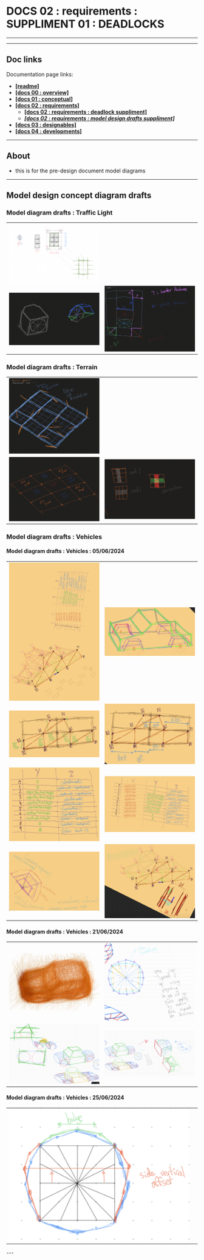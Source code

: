 # DOCS 02 : requirements : SUPPLIMENT 01 : DEADLOCKS

---
---

## Doc links

Documentation page links:
* [**[readme]**](./readme.md#doc-links)
* [**[docs 00 : overview]**](./docs_00_overview.md#doc-links)
* [**[docs 01 : conceptual]**](./docs_01_conceptual.md#doc-links)
* [**[docs 02 : requirements]**](./docs_02_requirements.md#doc-links)
    * [**[docs 02 : requirements : deadlock suppliment]**](./docs_02_requirements_suppliment_01.md#doc-links)
    * [***[docs 02 : requirements : model design drafts suppliment]***](./docs_02_requirements_suppliment_02.md#doc-links)
* [**[docs 03 : designables]**](./docs_03_designables.md#doc-links)
* [**[docs 04 : developments]**](./docs_04_developments.md#doc-links)

---

## About

* this is for the pre-design document model diagrams

---

## Model design concept diagram drafts

### Model diagram drafts : Traffic Light

<table>
    <tr>
        <td>
            <img src="./images/modeldiagram_03062024_trafficlight.png" alt="traffic light model draft" />
        </td>
        <td>
        </td>
    </tr>
        <td>
            <img src="./images/modeldiagram_12062024_trafficlight_A.png" alt="traffic light box" />
        </td>
        <td>
            <img src="./images/modeldiagram_12062024_trafficlight_B.png" alt="traffic light dimensions" />
        </td>
    </tr>
</table>

### Model diagram drafts : Terrain

<table>
    <tr>
        <td>
            <img src="./images/modeldiagram_10062024_terrain_A.png" alt="terrain heightmap" />
        </td>
        <td>
        </td>
    </tr>
    <tr>
        <td>
            <img src="./images/modeldiagram_11062024_terrain_A.png" alt="terrain quads" />
        </td>
        <td>
            <img src="./images/modeldiagram_11062024_terrain_B.png" alt="terrain intersection decision" />
        </td>
    </tr>
</table>

### Model diagram drafts : Vehicles

#### Model diagram drafts : Vehicles : 05/06/2024


<table>
    <tr>
        <td>
            <img src="./images/modeldiagram_05062024_vehicle_A.png" alt="vehicle mesh" />
        </td>
        <td>
            <img src="./images/modeldiagram_05062024_vehicle_B.png" alt="vehicle mesh" />
        </td>
    </tr>
    <tr>
        <td>
            <img src="./images/modeldiagram_05062024_vehicle_C.png" alt="vehicle mesh" />
        </td>
        <td>
            <img src="./images/modeldiagram_05062024_vehicle_D.png" alt="vehicle mesh" />
        </td>
    </tr>
    <tr>
        <td>
            <img src="./images/modeldiagram_05062024_vehicle_E.png" alt="vehicle mesh" />
        </td>
        <td>
            <img src="./images/modeldiagram_05062024_vehicle_H.png" alt="vehicle mesh" />
        </td>
    </tr>
    <tr>
        <td>
            <img src="./images/modeldiagram_05062024_vehicle_G.png" alt="vehicle mesh" />
        </td>
        <td>
            <img src="./images/modeldiagram_05062024_vehicle_F.png" alt="vehicle mesh" />
        </td>
    </tr>
</table>

#### Model diagram drafts : Vehicles : 21/06/2024

<table>
    <tr>
        <td>
            <img src="./images/modeldiagram_21062024_vehicle_A.png" alt="vehicle mesh" />
        </td>
        <td>
            <img src="./images/modeldiagram_21062024_vehicle_D.png" alt="vehicle mesh" />
        </td>
    </tr>
    <tr>
        <td>
            <img src="./images/modeldiagram_21062024_vehicle_C.png" alt="vehicle mesh" />
        </td>
        <td>
            <img src="./images/modeldiagram_21062024_vehicle_B.png" alt="vehicle mesh" />
        </td>
    </tr>
</table>

#### Model diagram drafts : Vehicles : 25/06/2024


<table>
    <tr>
        <td>
            <img src="./images/modeldiagram_25062024_vehicle_A.png" alt="vehicle bulge" />
        </td>
        <td>
        </td>
    </tr>
</table>
---